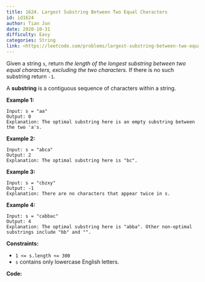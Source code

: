 ```yaml
---
title: 1624. Largest Substring Between Two Equal Characters
id: id1624
author: Tian Jun
date: 2020-10-31
difficulty: Easy
categories: String
link: <https://leetcode.com/problems/largest-substring-between-two-equal-characters/description/>
---
```


Given a string `s`, return _the length of the longest substring between two
equal characters, excluding the two characters._ If there is no such substring
return `-1`.

A **substring** is a contiguous sequence of characters within a string.



**Example 1:**
            
	Input: s = "aa"    
	Output: 0    
	Explanation: The optimal substring here is an empty substring between the two 'a's.

**Example 2:**
            
	Input: s = "abca"    
	Output: 2    
	Explanation: The optimal substring here is "bc".    

**Example 3:**
            
	Input: s = "cbzxy"    
	Output: -1    
	Explanation: There are no characters that appear twice in s.    

**Example 4:**
            
	Input: s = "cabbac"    
	Output: 4    
	Explanation: The optimal substring here is "abba". Other non-optimal substrings include "bb" and "".    



**Constraints:**

  * `1 <= s.length <= 300`
  * `s` contains only lowercase English letters.


**Code:**
